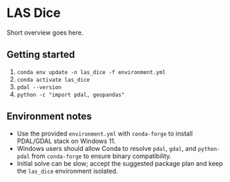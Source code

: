 # LAS Dice

Short overview goes here.

## Getting started

1. `conda env update -n las_dice -f environment.yml`
2. `conda activate las_dice`
3. `pdal --version`
4. `python -c "import pdal, geopandas"`

## Environment notes

- Use the provided `environment.yml` with `conda-forge` to install PDAL/GDAL stack on Windows 11.
- Windows users should allow Conda to resolve `pdal`, `gdal`, and `python-pdal` from `conda-forge` to ensure binary compatibility.
- Initial solve can be slow; accept the suggested package plan and keep the `las_dice` environment isolated.
